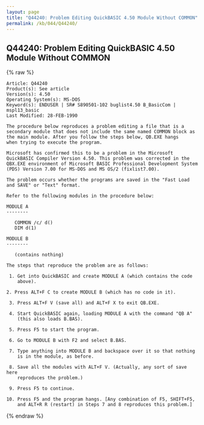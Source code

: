 ```yaml
---
layout: page
title: "Q44240: Problem Editing QuickBASIC 4.50 Module Without COMMON"
permalink: /kb/044/Q44240/
---
```


## Q44240: Problem Editing QuickBASIC 4.50 Module Without COMMON

{% raw %}

	Article: Q44240
	Product(s): See article
	Version(s): 4.50
	Operating System(s): MS-DOS
	Keyword(s): ENDUSER | SR# S890501-102 buglist4.50 B_BasicCom | mspl13_basic
	Last Modified: 28-FEB-1990
	
	The procedure below reproduces a problem editing a file that is a
	secondary module that does not include the same named COMMON block as
	the main module. After you follow the steps below, QB.EXE hangs
	when trying to execute the program.
	
	Microsoft has confirmed this to be a problem in the Microsoft
	QuickBASIC Compiler Version 4.50. This problem was corrected in the
	QBX.EXE environment of Microsoft BASIC Professional Development System
	(PDS) Version 7.00 for MS-DOS and MS OS/2 (fixlist7.00).
	
	The problem occurs whether the programs are saved in the "Fast Load
	and SAVE" or "Text" format.
	
	Refer to the following modules in the procedure below:
	
	MODULE A
	--------
	
	   COMMON /c/ d()
	   DIM d(1)
	
	MODULE B
	--------
	
	   (contains nothing)
	
	The steps that reproduce the problem are as follows:
	
	 1. Get into QuickBASIC and create MODULE A (which contains the code
	    above).
	
	2. Press ALT+F C to create MODULE B (which has no code in it).
	
	 3. Press ALT+F V (save all) and ALT+F X to exit QB.EXE.
	
	 4. Start QuickBASIC again, loading MODULE A with the command "QB A"
	    (this also loads B.BAS).
	
	 5. Press F5 to start the program.
	
	 6. Go to MODULE B with F2 and select B.BAS.
	
	 7. Type anything into MODULE B and backspace over it so that nothing
	    is in the module, as before.
	
	 8. Save all the modules with ALT+F V. (Actually, any sort of save here
	    reproduces the problem.)
	
	 9. Press F5 to continue.
	
	10. Press F5 and the program hangs. [Any combination of F5, SHIFT+F5,
	    and ALT+R R (restart) in Steps 7 and 8 reproduces this problem.]

{% endraw %}
